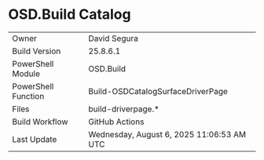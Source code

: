 ﻿# OSD.Build Catalog

| | |
|-|-|
| Owner | David Segura |
| Build Version | 25.8.6.1 |
| PowerShell Module | OSD.Build |
| PowerShell Function | Build-OSDCatalogSurfaceDriverPage |
| Files | build-driverpage.* |
| Build Workflow | GitHub Actions |
| Last Update | Wednesday, August 6, 2025 11:06:53 AM UTC |
